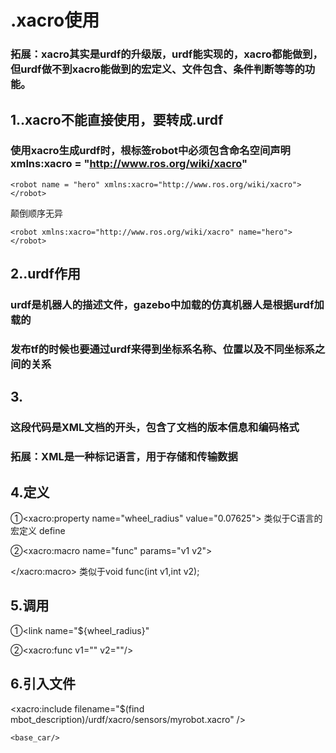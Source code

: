 # .xacro使用
### 拓展：xacro其实是urdf的升级版，urdf能实现的，xacro都能做到，但urdf做不到xacro能做到的宏定义、文件包含、条件判断等等的功能。
## 1..xacro不能直接使用，要转成.urdf
### 使用xacro生成urdf时，根标签robot中必须包含命名空间声明xmlns:xacro = "http://www.ros.org/wiki/xacro"
```
<robot name = "hero" xmlns:xacro="http://www.ros.org/wiki/xacro">
</robot>
```
颠倒顺序无异
```
<robot xmlns:xacro="http://www.ros.org/wiki/xacro" name="hero">
</robot>
```
## 2..urdf作用
### urdf是机器人的描述文件，gazebo中加载的仿真机器人是根据urdf加载的
### 发布tf的时候也要通过urdf来得到坐标系名称、位置以及不同坐标系之间的关系

## 3.<?xml version="1.0"?>
### 这段代码是XML文档的开头，包含了文档的版本信息和编码格式

### 拓展：XML是一种标记语言，用于存储和传输数据

## 4.定义
 ①<xacro:property name="wheel_radius" value="0.07625">
类似于C语言的宏定义 define

 ②<xacro:macro name="func" params="v1 v2">
  <!-- 代码块 -->
  </xacro:macro>
类似于void func(int v1,int v2);

## 5.调用
 ①<link name="${wheel_radius}"

 ②<xacro:func v1="" v2=""/>

## 6.引入文件
 <xacro:include filename="$(find mbot_description)/urdf/xacro/sensors/myrobot.xacro" />      <!--这个是引入文件的语法，find后面跟的是功能包-->

    <base_car/>
